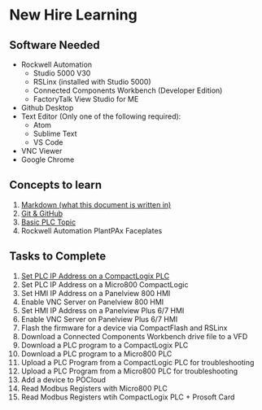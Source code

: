 # New Hire Learning

## Software Needed

* Rockwell Automation
  * Studio 5000 V30
  * RSLinx (installed with Studio 5000)
  * Connected Components Workbench (Developer Edition)
  * FactoryTalk View Studio for ME
* Github Desktop
* Text Editor (Only one of the following required):
  * Atom
  * Sublime Text
  * VS Code
* VNC Viewer
* Google Chrome

## Concepts to learn
1. [Markdown (what this document is written in)](https://www.markdowntutorial.com/)
2. [Git & GitHub](https://try.github.io)
3. [Basic PLC Topic](https://www.plcfiddle.com)
3. Rockwell Automation PlantPAx Faceplates

## Tasks to Complete

1.   [Set PLC IP Address on a CompactLogix PLC](tasks/new-hire-task1.md)
2.   Set PLC IP Address on a Micro800 CompactLogic
3.   Set HMI IP Address on a Panelview 800 HMI
4.   Enable VNC Server on Panelview 800 HMI
5.   Set HMI IP Address on a Panelview Plus 6/7 HMI
6.   Enable VNC Server on Panelview Plus 6/7 HMI
7.   Flash the firmware for a device via CompactFlash and RSLinx
8.   Download a Connected Components Workbench drive file to a VFD
9.   Download a PLC program to a CompactLogix PLC
10.  Download a PLC program to a Micro800 PLC
11.  Upload a PLC Program from a CompactLogic PLC for troubleshooting
12.  Upload a PLC Program from a Micro800 PLC for troubleshooting
13.  Add a device to POCloud
14.  Read Modbus Registers with Micro800 PLC
15.  Read Modbus Registers wtih CompactLogix PLC + Prosoft Card
